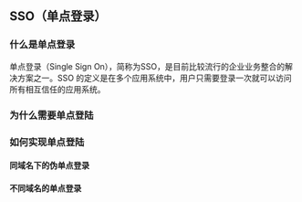 ## SSO（单点登录）

### 什么是单点登录

单点登录（Single Sign On），简称为SSO，是目前比较流行的企业业务整合的解决方案之一。SSO 的定义是在多个应用系统中，用户只需要登录一次就可以访问所有相互信任的应用系统。


### 为什么需要单点登陆

### 如何实现单点登陆

#### 同域名下的伪单点登录

#### 不同域名的单点登录

